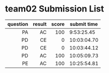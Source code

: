 # team02 Submission List
question | result | score | submit time
----:|----:|-----:|-----
PA | AC | 100 |  9:53:25.45 
PD | CE | 0 | 10:03:04.70 
PD | CE | 0 | 10:03:44.12 
PD | AC | 100 | 10:05:09.73 
PE | AC | 100 | 10:25:54.81 
